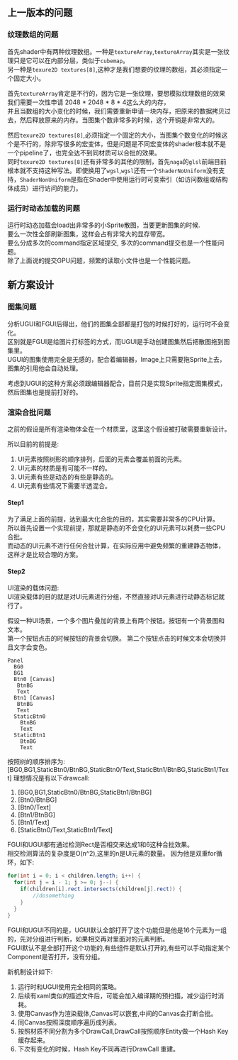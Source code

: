 ## 上一版本的问题  
### 纹理数组的问题  
首先shader中有两种纹理数组。一种是`textureArray`,`textureArray`其实是一张纹理只是它可以在内部分层，类似于`cubemap`。  
另一种是`texure2D textures[8]`,这种才是我们想要的纹理的数组，其必须指定一个固定大小。  

首先`textureArray`肯定是不行的，因为它是一张纹理，要想模拟纹理数组的效果我们需要一次性申请 2048 * 2048 * 8 * 4这么大的内存，  
并且当数组的大小变化的时候，我们需要重新申请一块内存，把原来的数据拷贝过去，然后释放原来的内存。当图集个数非常多的时候，这个开销是非常大的。  


然后`texure2D textures[8]`,必须指定一个固定的大小，当图集个数变化的时候这个是不行的，除非写很多的宏变体，但是问题是不同宏变体的shader根本就不是一个pipeline了，也完全达不到同材质可以合批的效果。  
同时`texure2D textures[8]`还有非常多的其他的限制，首先`naga`的`glsl`前端目前根本就不支持这种写法。即使换用了`wgsl`,`wgsl`还有一个`ShaderNoUniform`没有支持，`ShaderNonUniform`是指在Shader中使用运行时可变索引（如访问数组或结构体成员）进行访问的能力。  

### 运行时动态加载的问题  
运行时动态加载会load出非常多的小Sprite散图，当要更新图集的时候.  
要么一次性全部刷新图集，这样会占有非常大的显存带宽。  
要么分成多次的command指定区域提交, 多次的command提交也是一个性能问题。  
除了上面说的提交GPU问题，频繁的读取小文件也是一个性能问题。  


## 新方案设计  

### 图集问题  
分析UGUI和FGUI后得出，他们的图集全部都是打包的时候打好的，运行时不会变化。   
区别就是FGUI是给图片打标签的方式，而UGUI是手动创建图集然后把散图拖到图集里。  
UGUI的图集使用完全是无感的，配合着编辑器，Image上只需要拖Sprite上去，图集的引用他会自动处理。  

考虑到UGUI的这种方案必须跟编辑器配合，目前只是实现Sprite指定图集模式，然后图集也是提前打好的。  

### 渲染合批问题  
之前的假设是所有渲染物体全在一个材质里，这里这个假设被打破需要重新设计。  

所以目前的前提是:  
1. UI元素按照树形的顺序排列，后面的元素会覆盖前面的元素。  
2. UI元素的材质是有可能不一样的。  
3. UI元素有些是动态的有些是静态的。  
4. UI元素有些情况下需要半透混合。  


#### Step1 
为了满足上面的前提，达到最大化合批的目的，其实需要非常多的CPU计算。   
所以首先设置一个实现前提，那就是静态的不会变化的UI元素可以耗费一些CPU合批。  
而动态的UI元素不进行任何合批计算，在实际应用中避免频繁的重建静态物体，这样才是比较合理的方案。  


#### Step2  
UI渲染的载体问题:   
UI渲染载体的目的就是对UI元素进行分组，不然直接对UI元素进行动静态标记就行了。  

假设一种UI场景，一个多个图片叠加的背景上有两个按钮。按钮有一个背景图和文本。  
第一个按钮点击的时候按钮的背景会切换。 第二个按钮点击的时候文本会切换并且文字会变色。  
```
Panel  
  BG0  
  BG1  
  Btn0 [Canvas]  
   BtnBG  
   Text  
  Btn1 [Canvas]  
   BtnBG  
   Text  
  StaticBtn0  
    BtnBG  
    Text  
  StaticBtn1  
    BtnBG  
    Text  
```
 按照树的顺序排序为:[BG0,BG1,StaticBtn0/BtnBG,StaticBtn0/Text,StaticBtn1/BtnBG,StaticBtn1/Text]
理想情况是有以下drawcall:
1. [BG0,BG1,StaticBtn0/BtnBG,StaticBtn1/BtnBG]
2. [Btn0/BtnBG]
3. [Btn0/Text]
4. [Btn1/BtnBG]
5. [Btn1/Text]
6. [StaticBtn0/Text,StaticBtn1/Text]

FGUI和UGUI都有通过检测Rect是否相交来达成1和6这种合批效果。  
相交检测算法的复杂度是O(n^2),这里的n是UI元素的数量。 因为他是双重for循环，如下:  
```C#
for(int i = 0; i < children.length; i++) {
  for(int j = i - 1; j >= 0; j--) {
    if(children[i].rect.intersects(children[j].rect)) {
        //dosomething
    }
  }
}
```
FGUI和UGUI不同的是，UGUI默认全部打开了这个功能但是他是16个元素为一组的，先对分组进行判断，如果相交再对里面对的元素判断。  
FGUI默认不是全部打开这个功能的,有些组件是默认打开的,有些可以手动指定某个Component是否打开，没有分组。  

新机制设计如下:
1. 运行时和UGUI使用完全相同的策略。  
2. 后续有xaml类似的描述文件后，可能会加入编译期的预扫描，减少运行时消耗。  
3. 使用Canvas作为渲染载体,Canvas可以嵌套,中间的Canvas会打断合批。
4. 同Canvas按照深度顺序遍历成列表。
5. 按照材质不同分割为多个DrawCall,DrawCall按照顺序Entity做一个Hash Key缓存起来。  
6. 下次有变化的时候，Hash Key不同再进行DrawCall 重建。


